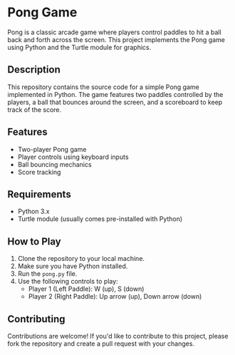 # Pong Game

Pong is a classic arcade game where players control paddles to hit a ball back and forth across the screen. This project implements the Pong game using Python and the Turtle module for graphics.

## Description

This repository contains the source code for a simple Pong game implemented in Python. The game features two paddles controlled by the players, a ball that bounces around the screen, and a scoreboard to keep track of the score.

## Features

- Two-player Pong game
- Player controls using keyboard inputs
- Ball bouncing mechanics
- Score tracking

## Requirements

- Python 3.x
- Turtle module (usually comes pre-installed with Python)

## How to Play

1. Clone the repository to your local machine.
2. Make sure you have Python installed.
3. Run the `pong.py` file.
4. Use the following controls to play:
   - Player 1 (Left Paddle): W (up), S (down)
   - Player 2 (Right Paddle): Up arrow (up), Down arrow (down)

## Contributing

Contributions are welcome! If you'd like to contribute to this project, please fork the repository and create a pull request with your changes.
